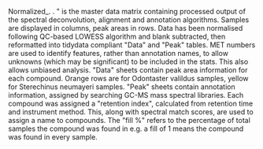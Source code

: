 Normalized_. . " is the master data matrix containing processed output of the spectral deconvolution, alignment and annotation algorithms. Samples are displayed in columns, peak areas in rows. Data has been normalised following QC-based LOWESS algorithm and blank subtracted, then reformatted into tidydata compliant "Data" and "Peak" tables.
MET numbers are used to identify features, rather than annotation names, to allow unknowns (which may be significant) to be included in the stats. This also allows unbiased	analysis. 
"Data" sheets contain peak area information for each compound. Orange rows are for Odontaster valildus samples, yellow for Sterechinus neumayeri samples.
"Peak" sheets contain annotation information, assigned by searching GC-MS mass spectral libraries. Each compound was assigned a "retention index", calculated from retention time and instrument method. This, along with spectral match scores, are used to assign a name to compounds.  The "fill %" refers to the percentage of total samples the compound was found in e.g. a fill of 1 means the compound was found in every sample. 
